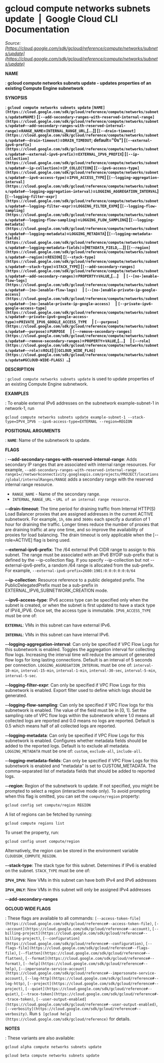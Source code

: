# gcloud compute networks subnets update  |  Google Cloud CLI Documentation

*Source: [https://cloud.google.com/sdk/gcloud/reference/compute/networks/subnets/update](https://cloud.google.com/sdk/gcloud/reference/compute/networks/subnets/update)*

**NAME**

: **gcloud compute networks subnets update - updates properties of an existing Compute Engine subnetwork**

**SYNOPSIS**

: **`gcloud compute networks subnets update` `[NAME](https://cloud.google.com/sdk/gcloud/reference/compute/networks/subnets/update#NAME)` [`[--add-secondary-ranges-with-reserved-internal-range](https://cloud.google.com/sdk/gcloud/reference/compute/networks/subnets/update#--add-secondary-ranges-with-reserved-internal-range)`=`RANGE_NAME`=`INTERNAL_RANGE_URL`,[…]] [`[--drain-timeout](https://cloud.google.com/sdk/gcloud/reference/compute/networks/subnets/update#--drain-timeout)`=`DRAIN_TIMEOUT`; default="0s"] [`[--external-ipv6-prefix](https://cloud.google.com/sdk/gcloud/reference/compute/networks/subnets/update#--external-ipv6-prefix)`=`EXTERNAL_IPV6_PREFIX`] [`[--ip-collection](https://cloud.google.com/sdk/gcloud/reference/compute/networks/subnets/update#--ip-collection)`=`IP_COLLECTION`] [`[--ipv6-access-type](https://cloud.google.com/sdk/gcloud/reference/compute/networks/subnets/update#--ipv6-access-type)`=`IPV6_ACCESS_TYPE`] [`[--logging-aggregation-interval](https://cloud.google.com/sdk/gcloud/reference/compute/networks/subnets/update#--logging-aggregation-interval)`=`LOGGING_AGGREGATION_INTERVAL`] [`[--logging-filter-expr](https://cloud.google.com/sdk/gcloud/reference/compute/networks/subnets/update#--logging-filter-expr)`=`LOGGING_FILTER_EXPR`] [`[--logging-flow-sampling](https://cloud.google.com/sdk/gcloud/reference/compute/networks/subnets/update#--logging-flow-sampling)`=`LOGGING_FLOW_SAMPLING`] [`[--logging-metadata](https://cloud.google.com/sdk/gcloud/reference/compute/networks/subnets/update#--logging-metadata)`=`LOGGING_METADATA`] [`[--logging-metadata-fields](https://cloud.google.com/sdk/gcloud/reference/compute/networks/subnets/update#--logging-metadata-fields)`=[`METADATA_FIELD`,…]] [`[--region](https://cloud.google.com/sdk/gcloud/reference/compute/networks/subnets/update#--region)`=`REGION`] [`[--stack-type](https://cloud.google.com/sdk/gcloud/reference/compute/networks/subnets/update#--stack-type)`=`STACK_TYPE`] [`[--add-secondary-ranges](https://cloud.google.com/sdk/gcloud/reference/compute/networks/subnets/update#--add-secondary-ranges)`=`PROPERTY`=`VALUE`,[…]     | `[--[no-]enable-flow-logs](https://cloud.google.com/sdk/gcloud/reference/compute/networks/subnets/update#--[no-]enable-flow-logs)`     | `[--[no-]enable-private-ip-google-access](https://cloud.google.com/sdk/gcloud/reference/compute/networks/subnets/update#--[no-]enable-private-ip-google-access)`     | `[--private-ipv6-google-access-type](https://cloud.google.com/sdk/gcloud/reference/compute/networks/subnets/update#--private-ipv6-google-access-type)`=`PRIVATE_IPV6_GOOGLE_ACCESS_TYPE`     | `[--purpose](https://cloud.google.com/sdk/gcloud/reference/compute/networks/subnets/update#--purpose)`=`PURPOSE`     | `[--remove-secondary-ranges](https://cloud.google.com/sdk/gcloud/reference/compute/networks/subnets/update#--remove-secondary-ranges)`=`PROPERTY`=`VALUE`,[…]     | `[--role](https://cloud.google.com/sdk/gcloud/reference/compute/networks/subnets/update#--role)`=`ROLE`] [`[GCLOUD_WIDE_FLAG](https://cloud.google.com/sdk/gcloud/reference/compute/networks/subnets/update#GCLOUD-WIDE-FLAGS) …`]**

**DESCRIPTION**

: `gcloud compute networks subnets update` is used to update properties
of an existing Compute Engine subnetwork.

**EXAMPLES**

: To enable external IPv6 addresses on the subnetwork example-subnet-1 in
network-1, run

```
gcloud compute networks subnets update example-subnet-1 --stack-type=IPV4_IPV6 --ipv6-access-type=EXTERNAL --region=REGION
```

**POSITIONAL ARGUMENTS**

: **`NAME`**:
Name of the subnetwork to update.

**FLAGS**

: **--add-secondary-ranges-with-reserved-internal-range**:
Adds secondary IP ranges that are associated with internal range resources.
For example, `--add-secondary-ranges-with-reserved-internal-range
range1=//networkconnectivity.googleapis.com/projects/PROJECT/locations/global/internalRanges/RANGE`
adds a secondary range with the reserved internal range resource.

- `RANGE_NAME` - Name of the secondary range.
- `INTERNAL_RANGE_URL` - `URL of an internal range
resource.`

**--drain-timeout**:
The time period for draining traffic from Internal HTTP(S) Load Balancer proxies
that are assigned addresses in the current ACTIVE subnetwork. For example,
``1h``,
``60m`` and
``3600s`` each specify a duration of 1 hour for
draining the traffic. Longer times reduce the number of proxies that are
draining traffic at any one time, and so improve the availability of proxies for
load balancing. The drain timeout is only applicable when the [--role=ACTIVE]
flag is being used.

**--external-ipv6-prefix**:
The /64 external IPv6 CIDR range to assign to this subnet. The range must be
associated with an IPv6 BYOIP sub-prefix that is defined by the --ip-collection
flag. If you specify --ip-collection but not --external-ipv6-prefix, a random
/64 range is allocated from the sub-prefix.
For example, `--external-ipv6-prefix=2600:1901:0:0:0:0:0:0/64`

**--ip-collection**:
Resource reference to a public delegated prefix. The PublicDelegatedPrefix must
be a sub-prefix in EXTERNAL_IPV6_SUBNETWORK_CREATION mode.

**--ipv6-access-type**:
IPv6 access type can be specified only when the subnet is created, or when the
subnet is first updated to have a stack type of IPV4_IPV6. Once set, the access
type is immutable. `IPV6_ACCESS_TYPE` must be one of:

**`EXTERNAL`**:
VMs in this subnet can have external IPv6.

**`INTERNAL`**:
VMs in this subnet can have internal IPv6.

**--logging-aggregation-interval**:
Can only be specified if VPC Flow Logs for this subnetwork is enabled. Toggles
the aggregation interval for collecting flow logs. Increasing the interval time
will reduce the amount of generated flow logs for long lasting connections.
Default is an interval of 5 seconds per connection.
`LOGGING_AGGREGATION_INTERVAL` must be one of:
`interval-10-min`, `interval-15-min`,
`interval-1-min`, `interval-30-sec`,
`interval-5-min`, `interval-5-sec`.

**--logging-filter-expr**:
Can only be specified if VPC Flow Logs for this subnetwork is enabled. Export
filter used to define which logs should be generated.

**--logging-flow-sampling**:
Can only be specified if VPC Flow logs for this subnetwork is enabled. The value
of the field must be in [0, 1]. Set the sampling rate of VPC flow logs within
the subnetwork where 1.0 means all collected logs are reported and 0.0 means no
logs are reported. Default is 0.5 which means half of all collected logs are
reported.

**--logging-metadata**:
Can only be specified if VPC Flow Logs for this subnetwork is enabled.
Configures whether metadata fields should be added to the reported logs. Default
is to exclude all metadata. `LOGGING_METADATA` must be one
of: `custom`, `exclude-all`, `include-all`.

**--logging-metadata-fields**:
Can only be specified if VPC Flow Logs for this subnetwork is enabled and
"metadata" is set to CUSTOM_METADATA. The comma-separated list of metadata
fields that should be added to reported logs.

**--region**:
Region of the subnetwork to update. If not specified, you might be prompted to
select a region (interactive mode only).
To avoid prompting when this flag is omitted, you can set the
``compute/region`` property:

```
gcloud config set compute/region REGION
```

A list of regions can be fetched by running:

```
gcloud compute regions list
```

To unset the property, run:

```
gcloud config unset compute/region
```

Alternatively, the region can be stored in the environment variable
``CLOUDSDK_COMPUTE_REGION``.

**--stack-type**:
The stack type for this subnet. Determines if IPv6 is enabled on the subnet.
`STACK_TYPE` must be one of:

**`IPV4_IPV6`**:
New VMs in this subnet can have both IPv4 and IPv6 addresses

**`IPV4_ONLY`**:
New VMs in this subnet will only be assigned IPv4 addresses

**--add-secondary-ranges**

**GCLOUD WIDE FLAGS**

: These flags are available to all commands: `[--access-token-file](https://cloud.google.com/sdk/gcloud/reference#--access-token-file)`,
`[--account](https://cloud.google.com/sdk/gcloud/reference#--account)`, `[--billing-project](https://cloud.google.com/sdk/gcloud/reference#--billing-project)`,
`[--configuration](https://cloud.google.com/sdk/gcloud/reference#--configuration)`,
`[--flags-file](https://cloud.google.com/sdk/gcloud/reference#--flags-file)`,
`[--flatten](https://cloud.google.com/sdk/gcloud/reference#--flatten)`, `[--format](https://cloud.google.com/sdk/gcloud/reference#--format)`, `[--help](https://cloud.google.com/sdk/gcloud/reference#--help)`, `[--impersonate-service-account](https://cloud.google.com/sdk/gcloud/reference#--impersonate-service-account)`,
`[--log-http](https://cloud.google.com/sdk/gcloud/reference#--log-http)`,
`[--project](https://cloud.google.com/sdk/gcloud/reference#--project)`, `[--quiet](https://cloud.google.com/sdk/gcloud/reference#--quiet)`, `[--trace-token](https://cloud.google.com/sdk/gcloud/reference#--trace-token)`, `[--user-output-enabled](https://cloud.google.com/sdk/gcloud/reference#--user-output-enabled)`,
`[--verbosity](https://cloud.google.com/sdk/gcloud/reference#--verbosity)`.
Run `$ [gcloud help](https://cloud.google.com/sdk/gcloud/reference)` for details.

**NOTES**

: These variants are also available:

```
gcloud alpha compute networks subnets update
```

```
gcloud beta compute networks subnets update
```